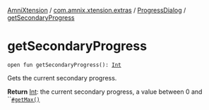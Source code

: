 [AmniXtension](../../index.md) / [com.amnix.xtension.extras](../index.md) / [ProgressDialog](index.md) / [getSecondaryProgress](./get-secondary-progress.md)

# getSecondaryProgress

`open fun getSecondaryProgress(): `[`Int`](https://kotlinlang.org/api/latest/jvm/stdlib/kotlin/-int/index.html)

Gets the current secondary progress.

**Return**
[Int](https://kotlinlang.org/api/latest/jvm/stdlib/kotlin/-int/index.html): the current secondary progress, a value between 0 and ``[`#getMax()`](get-max.md)


